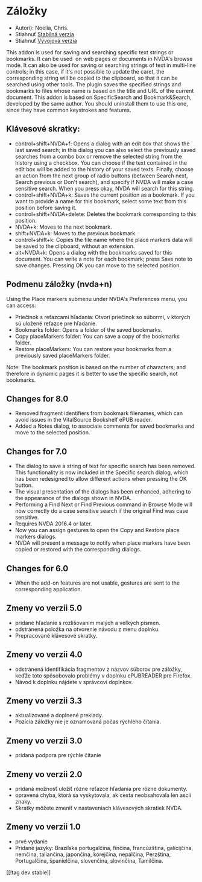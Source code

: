# Záložky #

* Autori): Noelia, Chris.
* Stiahnuť [Stabilná verzia][1]
* Stiahnuť [Vývojová verzia][2]

This addon is used for saving and searching specific text strings or
bookmarks. It can be used  on web pages or documents in NVDA's browse
mode. It can also be used for saving or searching strings of text in
multi-line controls; in this case, if it's not possible to update the caret,
the corresponding string will be copied to the clipboard, so that it can be
searched using other tools.  The plugin saves the specified strings and
bookmarks to files whose name is based on the title and URL of the current
document.  This addon is based on SpecificSearch and Bookmark&Search,
developed by the same author. You should uninstall them to use this one,
since they have common keystrokes and features.

## Klávesové skratky: ##

*	control+shift+NVDA+f: Opens a dialog with an edit box that shows the last
  saved search; in this dialog you can also select the previously saved
  searches from a combo box or remove the selected string from the history
  using a checkbox. You can choose if the text contained in the edit box
  will be added to the history of your saved texts. Finally, choose an
  action from the next group of radio buttons (between Search next, Search
  previous or Don't search), and specify if NVDA will make a case sensitive
  search. When you press okay, NVDA will search for this string.
*	control+shift+NVDA+k: Saves the current position as a bookmark. If you
  want to provide a name for this bookmark, select some text from this
  position before saving it.
*	control+shift+NVDA+delete: Deletes the bookmark corresponding to this
  position.
*	NVDA+k: Moves to the next bookmark.
*	shift+NVDA+k: Moves to the previous bookmark.
*	control+shift+k: Copies the file name where the place markers data will be
  saved to the clipboard, without an extension.
*	alt+NVDA+k: Opens a dialog with the bookmarks saved for this document. You
  can write a note for each bookmark; press Save note to save
  changes. Pressing OK you can move to the selected position.


## Podmenu záložky (nvda+n) ##

Using the Place markers submenu under NVDA's Preferences menu, you can
access:

*	Priečinok s reťazcami hľadania: Otvorí priečinok so súbormi, v ktorých sú
  uložené reťazce pre hľadanie.
*	Bookmarks folder: Opens a folder of the saved bookmarks.
*	Copy placeMarkers folder: You can save a copy of the bookmarks folder.
*	Restore placeMarkers: You can restore your bookmarks from a previously
  saved placeMarkers folder.

Note: The bookmark position is based on the number of characters; and
therefore in dynamic pages it is better to use the specific search, not
bookmarks.


## Changes for 8.0 ##
*	Removed fragment identifiers from bookmark filenames, which can avoid
  issues in the VitalSource Bookshelf ePUB reader.
*	Added a Notes dialog, to associate comments for saved bookmarks and move
  to the selected position.

## Changes for 7.0 ##
*	The dialog to save a string of text for specific search has been
  removed. This functionality is now included in the Specific search dialog,
  which has been redesigned to allow different actions when pressing the OK
  button.
*	The visual presentation of the dialogs has been enhanced, adhering to the
  appearance of the dialogs shown in NVDA.
*	Performing a Find Next or Find Previous command in Browse Mode will now
  correctly do a case sensitive search if the original Find was case
  sensitive.
*	Requires NVDA 2016.4 or later.
*	Now you can assign gestures to open the Copy and Restore place markers
  dialogs.
*	NVDA will present a message to notify when place markers have been copied
  or restored with the corresponding dialogs.

## Changes for 6.0 ##
* When the add-on features are not usable, gestures are sent to the
  corresponding application.

## Zmeny vo verzii 5.0 ##
* pridané hľadanie s rozlišovaním malých a veľkých písmen.
* odstránená položka na otvorenie návodu z menu doplnku.
* Prepracované klávesové skratky.

## Zmeny vo verzii 4.0 ##
* odstránená identifikácia fragmentov z názvov súborov pre záložky, keďže
  toto spôsobovalo problémy v doplnku ePUBREADER pre Firefox.
* Návod k doplnku nájdete v správcovi doplnkov.

## Zmeny vo verzii 3.3 ##
* aktualizované a doplnené preklady.
* Pozícia záložky nie je oznamovaná počas rýchleho čítania.

## Zmeny vo verzii 3.0 ##
* pridaná podpora pre rýchle čítanie

## Zmeny vo verzii 2.0 ##
* pridaná možnosť uložiť rôzne reťazce hľadania pre rôzne dokumenty.
* opravená chyba, ktorá sa vyskytovala, ak cesta neobsahovala len ascii
  znaky.
* Skratky môžete zmeniť v nastaveniach klávesových skratiek NVDA.

## Zmeny vo verzii 1.0 ##
* prvé vydanie
* Pridané jazyky: Brazílska portugalčina, fínčina, francúzština,
  galícijčina, nemčina, taliančina, japončina, kórejčina, nepálčina,
  Perzština, Portugalčina, španielčina, slovenčina, slovinčina, Tamilčina.

[[!tag dev stable]]

[1]: http://addons.nvda-project.org/files/get.php?file=pm

[2]: http://addons.nvda-project.org/files/get.php?file=pm-dev
